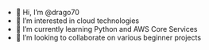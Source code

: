 - 👋 Hi, I’m @drago70
- 👀 I’m interested in cloud technologies
- 🌱 I’m currently learning Python and AWS Core Services
- 💞️ I’m looking to collaborate on various beginner projects

<!---
drago70/drago70 is a ✨ special ✨ repository because its `README.md` (this file) appears on your GitHub profile.
You can click the Preview link to take a look at your changes.
--->
